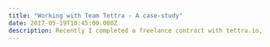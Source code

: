 ```yaml
---
title: "Working with Team Tettra - A case-study"
date: 2017-05-19T10:45:00.000Z
description: Recently I completed a freelance contract with tettra.io, helping them with their draft.js based editor for creating wiki's. I've had a very positive experience and believe it's an exemplary case of how to work well and efficiently with freelance developers (that's me).
---
```



